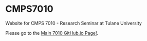 # CMPS7010
Website for CMPS 7010 - Research Seminar at Tulane University

Please go to the [Main 7010 GitHub.io Page!](https://tulanecs.github.io/cmps7010/).
